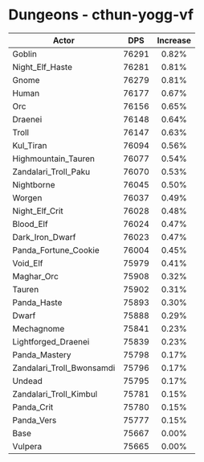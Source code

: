 # Dungeons - cthun-yogg-vf
| Actor | DPS | Increase |
|---|:---:|:---:|
|Goblin|76291|0.82%|
|Night_Elf_Haste|76281|0.81%|
|Gnome|76279|0.81%|
|Human|76177|0.67%|
|Orc|76156|0.65%|
|Draenei|76148|0.64%|
|Troll|76147|0.63%|
|Kul_Tiran|76094|0.56%|
|Highmountain_Tauren|76077|0.54%|
|Zandalari_Troll_Paku|76070|0.53%|
|Nightborne|76045|0.50%|
|Worgen|76037|0.49%|
|Night_Elf_Crit|76028|0.48%|
|Blood_Elf|76024|0.47%|
|Dark_Iron_Dwarf|76023|0.47%|
|Panda_Fortune_Cookie|76004|0.45%|
|Void_Elf|75979|0.41%|
|Maghar_Orc|75908|0.32%|
|Tauren|75902|0.31%|
|Panda_Haste|75893|0.30%|
|Dwarf|75888|0.29%|
|Mechagnome|75841|0.23%|
|Lightforged_Draenei|75839|0.23%|
|Panda_Mastery|75798|0.17%|
|Zandalari_Troll_Bwonsamdi|75796|0.17%|
|Undead|75795|0.17%|
|Zandalari_Troll_Kimbul|75781|0.15%|
|Panda_Crit|75780|0.15%|
|Panda_Vers|75777|0.15%|
|Base|75667|0.00%|
|Vulpera|75665|0.00%|
